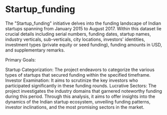 <h1> Startup_funding </h1> 

The "Startup_funding" initiative delves into the funding landscape of Indian startups spanning from January 2015 to August 2017. Within this dataset lie crucial details including serial numbers, funding dates, startup names, industry verticals, sub-verticals, city locations, investors' identities, investment types (private equity or seed funding), funding amounts in USD, and supplementary remarks.

Primary Goals:

Startup Categorization: The project endeavors to categorize the various types of startups that secured funding within the specified timeframe.
Investor Examination: It aims to scrutinize the key investors who participated significantly in these funding rounds.
Lucrative Sectors: The project investigates the industry domains that garnered noteworthy funding during this period. Through this analysis, it aims to offer insights into the dynamics of the Indian startup ecosystem, unveiling funding patterns, investor inclinations, and the most promising sectors in the market.
